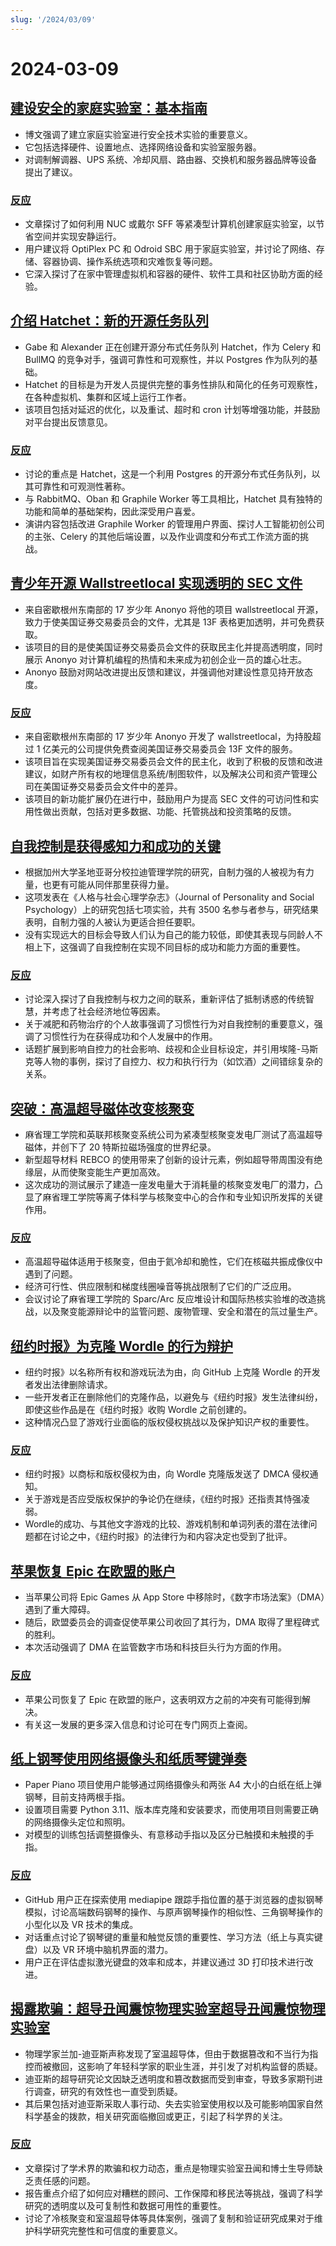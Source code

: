 ```yaml
---
slug: '/2024/03/09'
---
```


# 2024-03-09

## [建设安全的家庭实验室：基本指南](https://linuxblog.io/home-lab-beginners-guide-hardware/)

- 博文强调了建立家庭实验室进行安全技术实验的重要意义。
- 它包括选择硬件、设置地点、选择网络设备和实验室服务器。
- 对调制解调器、UPS 系统、冷却风扇、路由器、交换机和服务器品牌等设备提出了建议。

### [反应](https://news.ycombinator.com/item?id=39640992)

- 文章探讨了如何利用 NUC 或戴尔 SFF 等紧凑型计算机创建家庭实验室，以节省空间并实现安静运行。
- 用户建议将 OptiPlex PC 和 Odroid SBC 用于家庭实验室，并讨论了网络、存储、容器协调、操作系统选项和灾难恢复等问题。
- 它深入探讨了在家中管理虚拟机和容器的硬件、软件工具和社区协助方面的经验。

## [介绍 Hatchet：新的开源任务队列](https://github.com/hatchet-dev/hatchet)

- Gabe 和 Alexander 正在创建开源分布式任务队列 Hatchet，作为 Celery 和 BullMQ 的竞争对手，强调可靠性和可观察性，并以 Postgres 作为队列的基础。
- Hatchet 的目标是为开发人员提供完整的事务性排队和简化的任务可观察性，在各种虚拟机、集群和区域上运行工作者。
- 该项目包括对延迟的优化，以及重试、超时和 cron 计划等增强功能，并鼓励对平台提出反馈意见。

### [反应](https://news.ycombinator.com/item?id=39643136)

- 讨论的重点是 Hatchet，这是一个利用 Postgres 的开源分布式任务队列，以其可靠性和可观测性著称。
- 与 RabbitMQ、Oban 和 Graphile Worker 等工具相比，Hatchet 具有独特的功能和简单的基础架构，因此深受用户喜爱。
- 演讲内容包括改进 Graphile Worker 的管理用户界面、探讨人工智能初创公司的主张、Celery 的其他后端设置，以及作业调度和分布式工作流方面的挑战。

## [青少年开源 Wallstreetlocal 实现透明的 SEC 文件](https://github.com/bruhbruhroblox/wallstreetlocal)

- 来自密歇根州东南部的 17 岁少年 Anonyo 将他的项目 wallstreetlocal 开源，致力于使美国证券交易委员会的文件，尤其是 13F 表格更加透明，并可免费获取。
- 该项目的目的是使美国证券交易委员会文件的获取民主化并提高透明度，同时展示 Anonyo 对计算机编程的热情和未来成为初创企业一员的雄心壮志。
- Anonyo 鼓励对网站改进提出反馈和建议，并强调他对建设性意见持开放态度。

### [反应](https://news.ycombinator.com/item?id=39643833)

- 来自密歇根州东南部的 17 岁少年 Anonyo 开发了 wallstreetlocal，为持股超过 1 亿美元的公司提供免费查阅美国证券交易委员会 13F 文件的服务。
- 该项目旨在实现美国证券交易委员会文件的民主化，收到了积极的反馈和改进建议，如财产所有权的地理信息系统/制图软件，以及解决公司和资产管理公司在美国证券交易委员会文件中的差异。
- 该项目的新功能扩展仍在进行中，鼓励用户为提高 SEC 文件的可访问性和实用性做出贡献，包括对更多数据、功能、托管挑战和投资策略的反馈。

## [自我控制是获得感知力和成功的关键](https://today.ucsd.edu/story/having-self-control-leads-to-power)

- 根据加州大学圣地亚哥分校拉迪管理学院的研究，自制力强的人被视为有力量，也更有可能从同伴那里获得力量。
- 这项发表在《人格与社会心理学杂志》（Journal of Personality and Social Psychology）上的研究包括七项实验，共有 3500 名参与者参与，研究结果表明，自制力强的人被认为更适合担任要职。
- 没有实现远大的目标会导致人们认为自己的能力较低，即使其表现与同龄人不相上下，这强调了自我控制在实现不同目标的成功和能力方面的重要性。

### [反应](https://news.ycombinator.com/item?id=39640647)

- 讨论深入探讨了自我控制与权力之间的联系，重新评估了抵制诱惑的传统智慧，并考虑了社会经济地位等因素。
- 关于减肥和药物治疗的个人故事强调了习惯性行为对自我控制的重要意义，强调了习惯性行为在获得成功和个人发展中的作用。
- 话题扩展到影响自控力的社会影响、歧视和企业目标设定，并引用埃隆-马斯克等人物的事例，探讨了自控力、权力和执行行为（如饮酒）之间错综复杂的关系。

## [突破：高温超导磁体改变核聚变](https://news.mit.edu/2024/tests-show-high-temperature-superconducting-magnets-fusion-ready-0304)

- 麻省理工学院和英联邦核聚变系统公司为紧凑型核聚变发电厂测试了高温超导磁体，并创下了 20 特斯拉磁场强度的世界纪录。
- 新型超导材料 REBCO 的使用带来了创新的设计元素，例如超导带周围没有绝缘层，从而使聚变能生产更加高效。
- 这次成功的测试展示了建造一座发电量大于消耗量的核聚变发电厂的潜力，凸显了麻省理工学院等离子体科学与核聚变中心的合作和专业知识所发挥的关键作用。

### [反应](https://news.ycombinator.com/item?id=39647331)

- 高温超导磁体适用于核聚变，但由于氦冷却和脆性，它们在核磁共振成像仪中遇到了问题。
- 经济可行性、供应限制和梯度线圈噪音等挑战限制了它们的广泛应用。
- 会议讨论了麻省理工学院的 Sparc/Arc 反应堆设计和国际热核实验堆的改造挑战，以及聚变能源辩论中的监管问题、废物管理、安全和潜在的氚过量生产。

## [纽约时报》为克隆 Wordle 的行为辩护](https://www.theverge.com/2024/3/8/24094234/ny-times-wordle-clones-files-dmca-copyright-takedowns-knockoffs)

- 纽约时报》以名称所有权和游戏玩法为由，向 GitHub 上克隆 Wordle 的开发者发出法律删除请求。
- 一些开发者正在删除他们的克隆作品，以避免与《纽约时报》发生法律纠纷，即使这些作品是在《纽约时报》收购 Wordle 之前创建的。
- 这种情况凸显了游戏行业面临的版权侵权挑战以及保护知识产权的重要性。

### [反应](https://news.ycombinator.com/item?id=39645991)

- 纽约时报》以商标和版权侵权为由，向 Wordle 克隆版发送了 DMCA 侵权通知。
- 关于游戏是否应受版权保护的争论仍在继续，《纽约时报》还指责其恃强凌弱。
- Wordle的成功、与其他文字游戏的比较、游戏机制和单词列表的潜在法律问题都在讨论之中，《纽约时报》的法律行为和内容决定也受到了批评。

## [苹果恢复 Epic 在欧盟的账户](https://twitter.com/TimSweeneyEpic/status/1766158416093798866)

- 当苹果公司将 Epic Games 从 App Store 中移除时，《数字市场法案》（DMA）遇到了重大障碍。
- 随后，欧盟委员会的调查促使苹果公司收回了其行为，DMA 取得了里程碑式的胜利。
- 本次活动强调了 DMA 在监管数字市场和科技巨头行为方面的作用。

### [反应](https://news.ycombinator.com/item?id=39643685)

- 苹果公司恢复了 Epic 在欧盟的账户，这表明双方之前的冲突有可能得到解决。
- 有关这一发展的更多深入信息和讨论可在专门网页上查阅。

## [纸上钢琴使用网络摄像头和纸质琴键弹奏](https://github.com/Mayuresh1611/Paper-Piano)

- Paper Piano 项目使用户能够通过网络摄像头和两张 A4 大小的白纸在纸上弹钢琴，目前支持两根手指。
- 设置项目需要 Python 3.11、版本库克隆和安装要求，而使用项目则需要正确的网络摄像头定位和照明。
- 对模型的训练包括调整摄像头、有意移动手指以及区分已触摸和未触摸的手指。

### [反应](https://news.ycombinator.com/item?id=39643958)

- GitHub 用户正在探索使用 mediapipe 跟踪手指位置的基于浏览器的虚拟钢琴模拟，讨论高端数码钢琴的操作、与原声钢琴操作的相似性、三角钢琴操作的小型化以及 VR 技术的集成。
- 对话重点讨论了钢琴键的重量和触觉反馈的重要性、学习方法（纸上与真实键盘）以及 VR 环境中脑机界面的潜力。
- 用户正在评估虚拟激光键盘的效率和成本，并建议通过 3D 打印技术进行改进。

## [揭露欺骗：超导丑闻震惊物理实验室超导丑闻震惊物理实验室](https://www.nature.com/articles/d41586-024-00716-2)

- 物理学家兰加-迪亚斯声称发现了室温超导体，但由于数据篡改和不当行为指控而被撤回，这影响了年轻科学家的职业生涯，并引发了对机构监督的质疑。
- 迪亚斯的超导研究论文因缺乏透明度和篡改数据而受到审查，导致多家期刊进行调查，研究的有效性也一直受到质疑。
- 其后果包括对迪亚斯采取人事行动、失去实验室使用权以及可能影响国家自然科学基金的拨款，相关研究面临撤回或更正，引起了科学界的关注。

### [反应](https://news.ycombinator.com/item?id=39642135)

- 文章探讨了学术界的欺骗和权力动态，重点是物理实验室丑闻和博士生导师缺乏责任感的问题。
- 报告重点介绍了如何应对糟糕的顾问、工作保障和移民法等挑战，强调了科学研究的透明度以及可复制性和数据可用性的重要性。
- 讨论了冷核聚变和室温超导体等具体案例，强调了复制和验证研究成果对于维护科学研究完整性和可信度的重要意义。

<head>
  <meta property="og:title" content="建设安全的家庭实验室：基本指南" />
  <meta property="og:type" content="website" />
  <meta property="og:image" content="https://og.cho.sh/api/og/?title=%E5%BB%BA%E8%AE%BE%E5%AE%89%E5%85%A8%E7%9A%84%E5%AE%B6%E5%BA%AD%E5%AE%9E%E9%AA%8C%E5%AE%A4%EF%BC%9A%E5%9F%BA%E6%9C%AC%E6%8C%87%E5%8D%97&subheading=2024%E5%B9%B43%E6%9C%889%E6%97%A5%E6%98%9F%E6%9C%9F%E5%85%AD%3A%20%E9%BB%91%E5%AE%A2%E6%96%B0%E9%97%BB%E6%91%98%E8%A6%81" />
</head>
